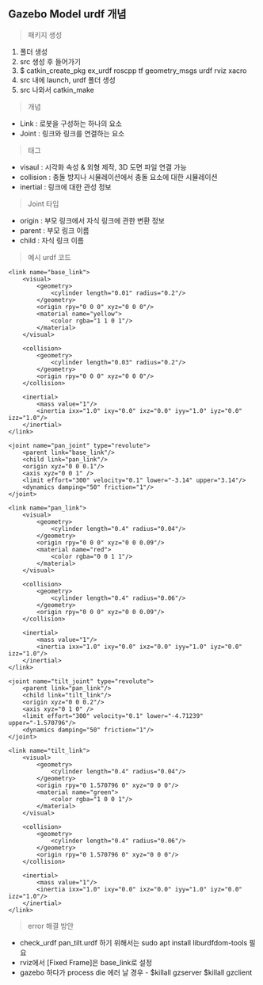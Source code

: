 ## Gazebo Model urdf 개념

>패키지 생성
1. 폴더 생성
2. src 생성 후 들어가기
3. $ catkin_create_pkg ex_urdf roscpp tf geometry_msgs urdf rviz xacro
4. src 내에 launch, urdf 폴더 생성
5. src 나와서 catkin_make


>개념

* Link : 로봇을 구성하는 하나의 요소
* Joint : 링크와 링크를 연결하는 요소

>태그
* visaul : 시각화 속성 & 외형 제작, 3D 도면 파일 연결 가능
* collision : 충돌 방지나 시뮬레이션에서 충돌 요소에 대한 시뮬레이션
* inertial : 링크에 대한 관성 정보

>Joint 타입

* origin : 부모 링크에서 자식 링크에 관한 변환 정보
* parent : 부모 링크 이름
* child : 자식 링크 이름

>예시 urdf 코드
<p>
<?xml version="1.0"?>
<robot name="ex_urdf_pan_tilt">

    <link name="base_link">
        <visual>
            <geometry>
                <cylinder length="0.01" radius="0.2"/>
            </geometry>
            <origin rpy="0 0 0" xyz="0 0 0"/>
            <material name="yellow">
                <color rgba="1 1 0 1"/>
            </material>
        </visual>

        <collision>
            <geometry>
                <cylinder length="0.03" radius="0.2"/>
            </geometry>
            <origin rpy="0 0 0" xyz="0 0 0"/>
        </collision>

        <inertial>
            <mass value="1"/>
            <inertia ixx="1.0" ixy="0.0" ixz="0.0" iyy="1.0" iyz="0.0" izz="1.0"/>
        </inertial>
    </link>

    <joint name="pan_joint" type="revolute">
        <parent link="base_link"/>
        <child link="pan_link"/>
        <origin xyz="0 0 0.1"/>
        <axis xyz="0 0 1" />
        <limit effort="300" velocity="0.1" lower="-3.14" upper="3.14"/>
        <dynamics damping="50" friction="1"/>
    </joint>

    <link name="pan_link">
        <visual>
            <geometry>
                <cylinder length="0.4" radius="0.04"/>
            </geometry>
            <origin rpy="0 0 0" xyz="0 0 0.09"/>
            <material name="red">
                <color rgba="0 0 1 1"/>
            </material>
        </visual>

        <collision>
            <geometry>
                <cylinder length="0.4" radius="0.06"/>
            </geometry>
            <origin rpy="0 0 0" xyz="0 0 0.09"/>
        </collision>

        <inertial>
            <mass value="1"/>
            <inertia ixx="1.0" ixy="0.0" ixz="0.0" iyy="1.0" iyz="0.0" izz="1.0"/>
        </inertial>
    </link>

    <joint name="tilt_joint" type="revolute">
        <parent link="pan_link"/>
        <child link="tilt_link"/>
        <origin xyz="0 0 0.2"/>
        <axis xyz="0 1 0" />
        <limit effort="300" velocity="0.1" lower="-4.71239" upper="-1.570796"/>
        <dynamics damping="50" friction="1"/>
    </joint>

    <link name="tilt_link">
        <visual>
            <geometry>
                <cylinder length="0.4" radius="0.04"/>
            </geometry>
            <origin rpy="0 1.570796 0" xyz="0 0 0"/>
            <material name="green">
                <color rgba="1 0 0 1"/>
            </material>
        </visual>

        <collision>
            <geometry>
                <cylinder length="0.4" radius="0.06"/>
            </geometry>
            <origin rpy="0 1.570796 0" xyz="0 0 0"/>
        </collision>

        <inertial>
            <mass value="1"/>
            <inertia ixx="1.0" ixy="0.0" ixz="0.0" iyy="1.0" iyz="0.0" izz="1.0"/>
        </inertial>
    </link>
    
</robot>
</p>



>error 해결 방안

* check_urdf pan_tilt.urdf 하기 위해서는 sudo apt install liburdfdom-tools 필요
* rviz에서 [Fixed Frame]은 base_link로 설정
* gazebo 하다가 process die 에러 날 경우 - $killall gzserver $killall gzclient 
 
